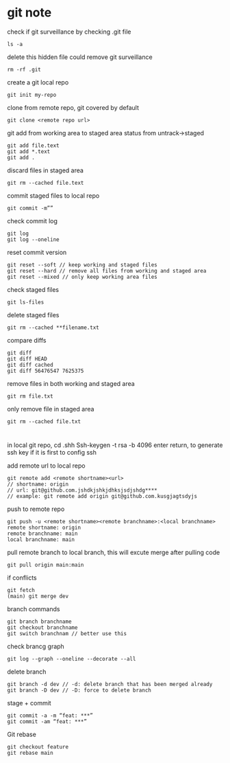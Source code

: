 # git note

check if git surveillance by checking .git file
```git
ls -a
```
delete this hidden file could remove git surveillance
```git
rm -rf .git
```
create a git local repo
```git
git init my-repo
```
clone from remote repo, git covered by default
```git
git clone <remote repo url>
```
git add from working area to staged area
status from untrack->staged
```git
git add file.text 
git add *.text
git add .
```
discard files in staged area
```git
git rm --cached file.text
```
commit staged files to local repo
```git
git commit -m”” 
```
check commit log
```git
git log
git log --oneline
```
reset commit version
```git
git reset --soft // keep working and staged files
git reset --hard // remove all files from working and staged area
git reset --mixed // only keep working area files
```
check staged files
```git
git ls-files
```
delete staged files
```git
git rm --cached **filename.txt
```
compare diffs
```git
git diff
git diff HEAD
git diff cached
git diff 56476547 7625375
```
remove files in both working and staged area
```git
git rm file.txt
```
only remove file in staged area
```git
git rm --cached file.txt
```
#
in local git repo,  cd .shh
Ssh-keygen -t rsa -b 4096
enter return, to generate ssh key if it is first to config ssh

add remote url to local repo
```git
git remote add <remote shortname><url>
// shortname: origin
// url: git@github.com.jshdkjshkjdhksjsdjshdg****
// example: git remote add origin git@github.com.kusgjagtsdyjs
```
push to remote repo
```git
git push -u <remote shortname><remote branchname>:<local branchname>
remote shortname: origin
remote branchname: main
local branchname: main
```

pull remote branch to local branch, this will excute merge after pulling code
```git
git pull origin main:main
```
if conflicts
```git
git fetch
(main) git merge dev
```
branch commands
```git
git branch branchname
git checkout branchname
git switch branchnam // better use this
```
check brancg graph
```git
git log --graph --oneline --decorate --all
```
delete branch
```git
git branch -d dev // -d: delete branch that has been merged already
git branch -D dev // -D: force to delete branch
```
stage + commit
```git
git commit -a -m “feat: ***”
git commit -am “feat: ***”
```
Git rebase
```git
git checkout feature
git rebase main
```
